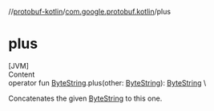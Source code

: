 //[protobuf-kotlin](/reference/kotlin/api-docs/)/[com.google.protobuf.kotlin](/reference/kotlin/api-docs/protobuf-kotlin/com.google.protobuf.kotlin/)/plus

# plus

[JVM] \
Content \
operator fun
[ByteString](/reference/java/api-docs/com/google/protobuf/ByteString.html).plus(other:
[ByteString](/reference/java/api-docs/com/google/protobuf/ByteString.html)):
[ByteString](/reference/java/api-docs/com/google/protobuf/ByteString.html)
\


Concatenates the given
[ByteString](/reference/java/api-docs/com/google/protobuf/ByteString.html)
to this one.
